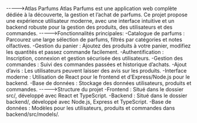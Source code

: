 ----->Atlas Parfums
Atlas Parfums est une application web complète dédiée à la découverte, la gestion et l’achat de parfums. Ce projet propose une expérience utilisateur moderne, avec une interface intuitive et un backend robuste pour la gestion des produits, des utilisateurs et des commandes.
----->Fonctionnalités principales: 
-Catalogue de parfums : Parcourez une large sélection de parfums, filtrés par catégories et notes olfactives.
-Gestion du panier : Ajoutez des produits à votre panier, modifiez les quantités et passez commande facilement.
-Authentification : Inscription, connexion et gestion sécurisée des utilisateurs.
-Gestion des commandes : Suivi des commandes passées et historique d’achats.
-Ajout d’avis : Les utilisateurs peuvent laisser des avis sur les produits.
-Interface moderne : Utilisation de React pour le frontend et d’Express/Node.js pour le backend.
-Base de données : Stockage des données utilisateurs, produits et commandes.
----->Structure du projet
-Frontend : Situé dans le dossier src/, développé avec React et TypeScript.
-Backend : Situé dans le dossier backend/, développé avec Node.js, Express et TypeScript.
-Base de données : Modèles pour les utilisateurs, produits et commandes dans backend/src/models/.
